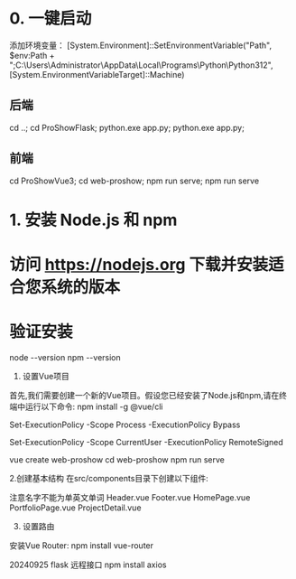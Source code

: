 # 0. 一键启动
添加环境变量：
[System.Environment]::SetEnvironmentVariable("Path", $env:Path + ";C:\Users\Administrator\AppData\Local\Programs\Python\Python312", [System.EnvironmentVariableTarget]::Machine)
## 后端
cd ..; cd ProShowFlask; python.exe app.py;
python.exe app.py;
## 前端
cd ProShowVue3; cd web-proshow; npm run serve;
npm run serve

# 1. 安装 Node.js 和 npm
# 访问 https://nodejs.org 下载并安装适合您系统的版本

# 验证安装
node --version
npm --version


1. 设置Vue项目

首先,我们需要创建一个新的Vue项目。假设您已经安装了Node.js和npm,请在终端中运行以下命令:
npm install -g @vue/cli

<!-- 临时更改执行策略 -->
Set-ExecutionPolicy -Scope Process -ExecutionPolicy Bypass
<!-- b) 永久更改执行策略(小心) -->
Set-ExecutionPolicy -Scope CurrentUser -ExecutionPolicy RemoteSigned
<!-- 不想更改执行策略，可以尝试直接使用Node.js运行Vue CLI -->

vue create web-proshow
cd web-proshow
npm run serve

2.创建基本结构
在src/components目录下创建以下组件:

注意名字不能为单英文单词
Header.vue
Footer.vue
HomePage.vue
PortfolioPage.vue
ProjectDetail.vue

3. 设置路由

安装Vue Router:
npm install vue-router


20240925
flask 远程接口
npm install axios


